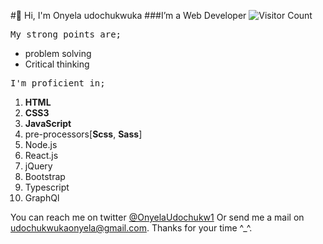 #👋 Hi, I'm Onyela udochukwuka</h1>
###I’m a Web Developer</h2>
![Visitor Count](https://profile-counter.glitch.me/onyelaudochukwuka/count.svg)
<pre>My strong points are;</pre>
<ul>
  <li>problem solving</li>
  <li>Critical thinking</li>
  </ul>
<pre>I'm proficient in;</pre>
<ol>
  <li><b>HTML</b></li>
  <li><b>CSS3</b></li>
  <li><b>JavaScript</b></li>
  <li>pre-processors[<b>Scss</b>, <b>Sass</b>]</li>
  <li>Node.js</li>
  <li>React.js</li>
  <li>jQuery</li>
  <li>Bootstrap</li>
  <li>Typescript</li>
  <li>GraphQl</li>
  </ol>
You can reach me on twitter <a href="https://twitter.com/OnyelaUdochukw1">@OnyelaUdochukw1</a> Or send me a mail on <a href="udochukwukaonyela@gmail.com">udochukwukaonyela@gmail.com</a>.
Thanks for your time ^_^.
<!---
Onyelaudochukwuka/Onyelaudochukwuka is a ✨ special ✨ repository because its `README.md` (this file) appears on your GitHub profile.
You can click the Preview link to take a look at your changes.
--->
